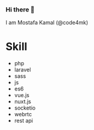 ### Hi there 👋

I am Mostafa Kamal (@code4mk)

# Skill

* php
* laravel
* sass
* js
* es6
* vue.js
* nuxt.js
* socketio
* webrtc
* rest api
